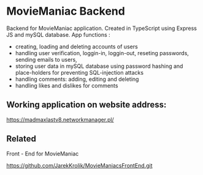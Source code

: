 
# MovieManiac Backend

Backend for MovieManiac application.
Created in TypeScript using Express JS and mySQL database.
App functions :
- creating, loading and deleting accounts of users
- handling user verification, loggin-in, loggin-out, reseting passwords, sending emails to users,
- storing user data in mySQL database using password hashing and place-holders for preventing SQL-injection attacks
- handling comments: adding, editing and deleting
- handling likes and dislikes for comments





## Working application on website address:

https://madmaxlastv8.networkmanager.pl/


## Related

Front - End for MovieManiac

https://github.com/JarekKrolik/MovieManiacsFrontEnd.git

